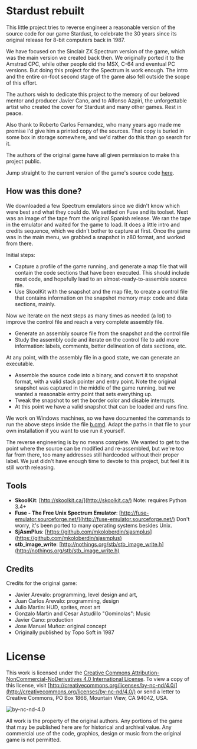 # Stardust rebuilt

This little project tries to reverse engineer a reasonable version of the
source code for our game Stardust, to celebrate the 30 years since its
original release for 8-bit computers back in 1987.

We have focused on the Sinclair ZX Spectrum version of the game, which was
the main version we created back then. We originally ported it to the
Amstrad CPC, while other people did the MSX, C-64 and eventual PC versions.
But doing this project for the Spectrum is work enough. The intro and the
entire on-foot second stage of the game also fell outside the scope of this
effort.

The authors wish to dedicate this project to the memory of our beloved mentor
and producer Javier Cano, and to Alfonso Azpiri, the unforgettable artist who
created the cover for Stardust and many other games. Rest in peace.

Also thank to Roberto Carlos Fernandez, who many years ago made me promise
I'd give him a printed copy of the sources. That copy is buried in some box
in storage somewhere, and we'd rather do this than go search for it.

The authors of the original game have all given permission to make this
project public.

Jump straight to the current version of the game's source code [here](s1.asm).

## How was this done?

We downloaded a few Spectrum emulators since we didn't know which were best
and what they could do. We settled on Fuse and its toolset. Next was an image
of the tape from the original Spanish release. We ran the tape in the emulator
and waited for the game to load. It does a little intro and credits sequence,
which we didn't bother to capture at first. Once the game was in the main menu,
we grabbed a snapshot in z80 format, and worked from there.

Initial steps:

- Capture a profile of the game running, and generate a map file that will
contain the code sections that have been executed. This should include most
code, and hopefully lead to an almost-ready-to-assemble source file.
- Use SkoolKit with the snapshot and the map file, to create a control file
that contains information on the snapshot memory map: code and data sections,
mainly.

Now we iterate on the next steps as many times as needed (a lot) to improve
the control file and reach a very complete assembly file.

- Generate an assembly source file from the snapshot and the control file
- Study the assembly code and iterate on the control file to add more
information: labels, comments, better delineation of data sections, etc.

At any point, with the assembly file in a good state, we can generate an executable.

- Assemble the source code into a binary, and convert it to snapshot format,
with a valid stack pointer and entry point. Note the original snapshot was
captured in the middle of the game running, but we wanted a reasonable
entry point that sets everything up.
- Tweak the snapshot to set the border color and disable interrupts.
- At this point we have a valid snapshot that can be loaded and runs fine.

We work on Windows machines, so we have documented the commands to run the
above steps inside the file [b.cmd](b.cmd). Adapt the paths in that file to
your own installation if you want to use run it yourself.

The reverse engineering is by no means complete. We wanted to get to the point
where the source can be modified and re-assembled, but we're too far from there,
too many addresses still hardcoded without their proper label. We just didn't
have enough time to devote to this project, but feel it is still worth releasing.

## Tools

- **SkoolKit**: [http://skoolkit.ca/](http://skoolkit.ca/) Note: requires Python 3.4+
- **Fuse - The Free Unix Spectrum Emulator**: [http://fuse-emulator.sourceforge.net/](http://fuse-emulator.sourceforge.net/) Don't worry, it's been ported to many operating systems besides Unix.
- **SjAsmPlus**: [https://github.com/mkoloberdin/sjasmplus](https://github.com/mkoloberdin/sjasmplus)
- **stb_image_write**: [http://nothings.org/stb/stb_image_write.h](http://nothings.org/stb/stb_image_write.h)

## Credits

Credits for the original game:

- Javier Arevalo: programming, level design and art,
- Juan Carlos Arevalo: programming, design
- Julio Martin: HUD, sprites, most art
- Gonzalo Martin and Cesar Astudillo "Gominolas": Music
- Javier Cano: production
- Jose Manuel Muñoz: original concept
- Originally published by Topo Soft in 1987

# License

This work is licensed under the [Creative Commons Attribution-NonCommercial-NoDerivatives
4.0 International License](http://creativecommons.org/licenses/by-nc-nd/4.0/).  To view a copy of this license, visit [http://creativecommons.org/licenses/by-nc-nd/4.0/](http://creativecommons.org/licenses/by-nc-nd/4.0/) or send a letter to Creative Commons, PO Box 1866, Mountain View, CA 94042, USA.

![by-nc-nd-4.0](https://i.creativecommons.org/l/by-nc-nd/4.0/88x31.png)

All work is the property of the original authors. Any portions of the game
that may be published here are for historical and archival value. Any
commercial use of the code, graphics, design or music from the original
game is not permitted.
